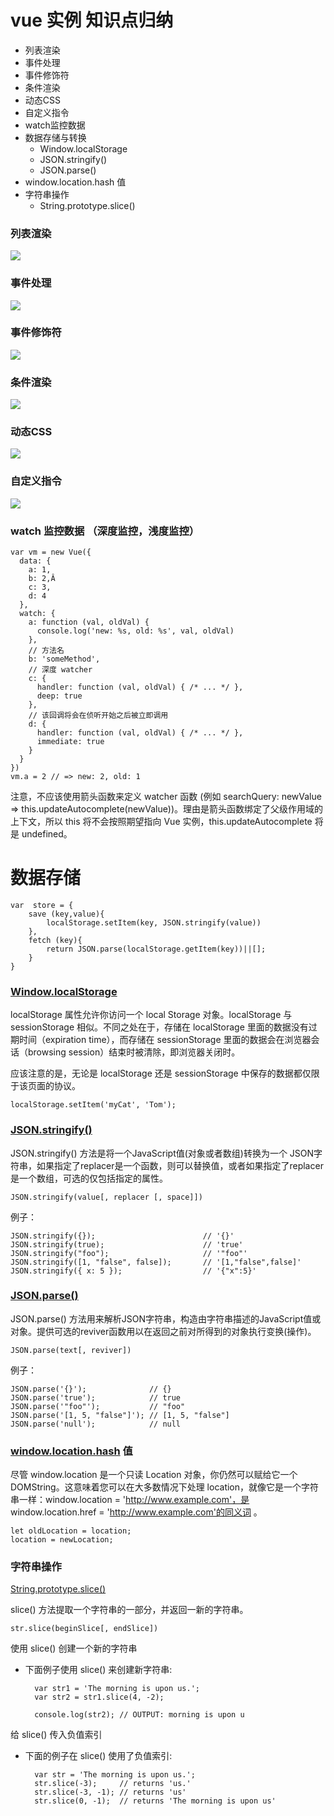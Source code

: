 # vue 实例 知识点归纳

- 列表渲染
- 事件处理
- 事件修饰符
- 条件渲染
- 动态CSS
- 自定义指令
- watch监控数据
- 数据存储与转换
  - Window.localStorage
  - JSON.stringify()
  - JSON.parse()
- window.location.hash 值
- 字符串操作
  - String.prototype.slice()


### 列表渲染

![](./images/Jietu20171207-150833.jpg)

### 事件处理

![](./images/Jietu20171207-151051.jpg)

### 事件修饰符

![](./images/Jietu20171207-152046.jpg)

### 条件渲染

![](./images/Jietu20171207-153416.jpg)

### 动态CSS

![](./images/Jietu20171207-154140.jpg)

### 自定义指令

![](./images/Jietu20171207-164434.jpg)

### watch 监控数据 （深度监控，浅度监控）

    var vm = new Vue({
      data: {
        a: 1,
        b: 2,Â
        c: 3,
        d: 4
      },
      watch: {
        a: function (val, oldVal) {
          console.log('new: %s, old: %s', val, oldVal)
        },
        // 方法名
        b: 'someMethod',
        // 深度 watcher
        c: {
          handler: function (val, oldVal) { /* ... */ },
          deep: true
        },
        // 该回调将会在侦听开始之后被立即调用
        d: {
          handler: function (val, oldVal) { /* ... */ },
          immediate: true
        }
      }
    })
    vm.a = 2 // => new: 2, old: 1

注意，不应该使用箭头函数来定义 watcher 函数 (例如 searchQuery: newValue => this.updateAutocomplete(newValue))。理由是箭头函数绑定了父级作用域的上下文，所以 this 将不会按照期望指向 Vue 实例，this.updateAutocomplete 将是 undefined。


# 数据存储

    var  store = {
    	save (key,value){
    		localStorage.setItem(key, JSON.stringify(value))
    	},
    	fetch (key){
    		return JSON.parse(localStorage.getItem(key))||[];
    	}
    }

### [Window.localStorage](https://developer.mozilla.org/zh-CN/docs/Web/API/Window/localStorage)
localStorage 属性允许你访问一个 local Storage 对象。localStorage 与 sessionStorage 相似。不同之处在于，存储在 localStorage 里面的数据没有过期时间（expiration time），而存储在 sessionStorage 里面的数据会在浏览器会话（browsing session）结束时被清除，即浏览器关闭时。

应该注意的是，无论是 localStorage 还是 sessionStorage 中保存的数据都仅限于该页面的协议。

    localStorage.setItem('myCat', 'Tom');

### [JSON.stringify()](https://developer.mozilla.org/zh-CN/docs/Web/JavaScript/Reference/Global_Objects/JSON/stringify)
JSON.stringify() 方法是将一个JavaScript值(对象或者数组)转换为一个 JSON字符串，如果指定了replacer是一个函数，则可以替换值，或者如果指定了replacer是一个数组，可选的仅包括指定的属性。

    JSON.stringify(value[, replacer [, space]])

例子：

    JSON.stringify({});                        // '{}'
    JSON.stringify(true);                      // 'true'
    JSON.stringify("foo");                     // '"foo"'
    JSON.stringify([1, "false", false]);       // '[1,"false",false]'
    JSON.stringify({ x: 5 });                  // '{"x":5}'

### [JSON.parse()](https://developer.mozilla.org/zh-CN/docs/Web/JavaScript/Reference/Global_Objects/JSON/parse)

JSON.parse() 方法用来解析JSON字符串，构造由字符串描述的JavaScript值或对象。提供可选的reviver函数用以在返回之前对所得到的对象执行变换(操作)。

    JSON.parse(text[, reviver])

例子：

    JSON.parse('{}');              // {}
    JSON.parse('true');            // true
    JSON.parse('"foo"');           // "foo"
    JSON.parse('[1, 5, "false"]'); // [1, 5, "false"]
    JSON.parse('null');            // null


### [window.location.hash](https://developer.mozilla.org/zh-CN/docs/Web/API/Window/location) 值

尽管 window.location 是一个只读 Location 对象，你仍然可以赋给它一个 DOMString。这意味着您可以在大多数情况下处理 location，就像它是一个字符串一样：window.location = 'http://www.example.com'，是 window.location.href = 'http://www.example.com'的同义词 。

    let oldLocation = location;
    location = newLocation;

### 字符串操作

 [String.prototype.slice()](https://developer.mozilla.org/zh-CN/docs/Web/JavaScript/Reference/Global_Objects/String/slice)

 slice() 方法提取一个字符串的一部分，并返回一新的字符串。


    str.slice(beginSlice[, endSlice])

使用 slice() 创建一个新的字符串

- 下面例子使用 slice() 来创建新字符串:

        var str1 = 'The morning is upon us.';
        var str2 = str1.slice(4, -2);

        console.log(str2); // OUTPUT: morning is upon u
给 slice() 传入负值索引

- 下面的例子在 slice() 使用了负值索引:

        var str = 'The morning is upon us.';
        str.slice(-3);     // returns 'us.'
        str.slice(-3, -1); // returns 'us'
        str.slice(0, -1);  // returns 'The morning is upon us'
